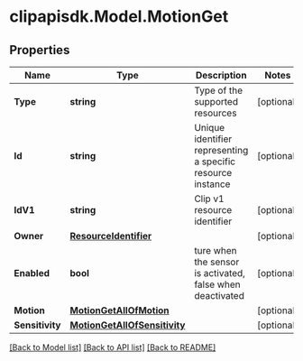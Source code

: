 # clipapisdk.Model.MotionGet

## Properties

Name | Type | Description | Notes
------------ | ------------- | ------------- | -------------
**Type** | **string** | Type of the supported resources | [optional] 
**Id** | **string** | Unique identifier representing a specific resource instance | [optional] 
**IdV1** | **string** | Clip v1 resource identifier | [optional] 
**Owner** | [**ResourceIdentifier**](ResourceIdentifier.md) |  | [optional] 
**Enabled** | **bool** | ture when the sensor is activated, false when deactivated | [optional] 
**Motion** | [**MotionGetAllOfMotion**](MotionGetAllOfMotion.md) |  | [optional] 
**Sensitivity** | [**MotionGetAllOfSensitivity**](MotionGetAllOfSensitivity.md) |  | [optional] 

[[Back to Model list]](../README.md#documentation-for-models) [[Back to API list]](../README.md#documentation-for-api-endpoints) [[Back to README]](../README.md)

